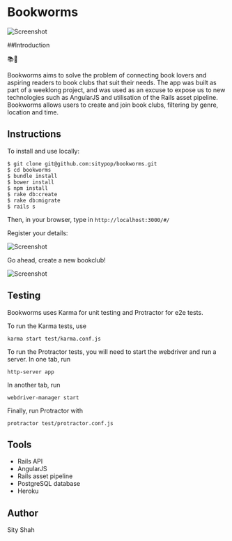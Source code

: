 # Bookworms

![Screenshot](http://imgur.com/SXZwbsD.png)

##Introduction

📚🐛

Bookworms aims to solve the problem of connecting book lovers and aspiring readers to book clubs that suit their needs. The app was built as part of a weeklong project, and was used as an excuse to expose us to new technologies such as AngularJS and utilisation of the Rails asset pipeline. Bookworms allows users to create and join book clubs, filtering by genre, location and time.

## Instructions

To install and use locally:

```
$ git clone git@github.com:sitypop/bookworms.git
$ cd bookworms
$ bundle install
$ bower install
$ npm install
$ rake db:create
$ rake db:migrate
$ rails s
```

Then, in your browser, type in `http://localhost:3000/#/`

Register your details:

![Screenshot](http://imgur.com/79djEa6.png)

Go ahead, create a new bookclub!

![Screenshot](http://imgur.com/MSAWWqe.png)

## Testing

Bookworms uses Karma for unit testing and Protractor for e2e tests.

To run the Karma tests, use

`karma start test/karma.conf.js`

To run the Protractor tests, you will need to start the webdriver and run a server. In one tab, run

`http-server app`

In another tab, run

`webdriver-manager start`

Finally, run Protractor with

`protractor test/protractor.conf.js`

## Tools

* Rails API
* AngularJS
* Rails asset pipeline
* PostgreSQL database
* Heroku

## Author

Sity Shah
